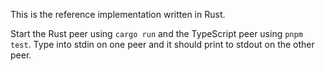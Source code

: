 This is the reference implementation written in Rust.

Start the Rust peer using `cargo run` and the TypeScript peer using `pnpm test`.
Type into stdin on one peer and it should print to stdout on the other peer.
